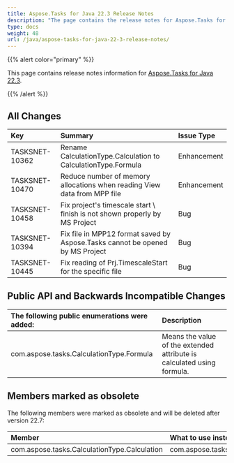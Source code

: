 ```yaml
---
title: Aspose.Tasks for Java 22.3 Release Notes
description: "The page contains the release notes for Aspose.Tasks for Java 22.3."
type: docs
weight: 48
url: /java/aspose-tasks-for-java-22-3-release-notes/
---
```


{{% alert color="primary" %}}

This page contains release notes information for [Aspose.Tasks for Java 22.3](https://downloads.aspose.com/tasks/java/new-releases/aspose.tasks-for-java-22.3/).

{{% /alert %}}

## **All Changes**
|**Key**|**Summary**|**Issue Type**|
| :- | :- | :- |
| TASKSNET-10362 | Rename CalculationType.Calculation to CalculationType.Formula | Enhancement |
| TASKSNET-10470 | Reduce number of memory allocations when reading View data from MPP file | Enhancement |
| TASKSNET-10458 | Fix project's timescale start \ finish is not shown properly by MS Project | Bug |
| TASKSNET-10394 | Fix file in MPP12 format saved by Aspose.Tasks cannot be opened by MS Project | Bug |
| TASKSNET-10445 | Fix reading of Prj.TimescaleStart for the specific file | Bug |

## **Public API and Backwards Incompatible Changes**
|**The following public enumerations were added:**|**Description**|
| :- | :- |
| com.aspose.tasks.CalculationType.Formula | Means the value of the extended attribute is calculated using formula. |

## **Members marked as obsolete**

The following members were marked as obsolete and will be deleted after version 22.7:

|**Member**|**What to use instead (if applicable)**|
| :- | :- |
| com.aspose.tasks.CalculationType.Calculation | com.aspose.tasks.CalculationType.Formula |
